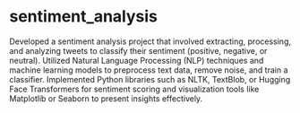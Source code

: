 # sentiment_analysis
Developed a sentiment analysis project that involved extracting, processing, and analyzing tweets to classify their sentiment (positive, negative, or neutral). Utilized Natural Language Processing (NLP) techniques and machine learning models to preprocess text data, remove noise, and train a classifier. Implemented Python libraries such as NLTK, TextBlob, or Hugging Face Transformers for sentiment scoring and visualization tools like Matplotlib or Seaborn to present insights effectively.








